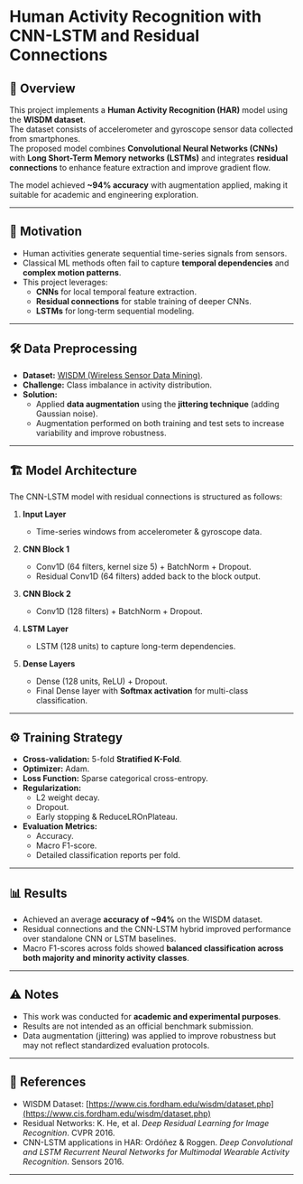 # Human Activity Recognition with CNN-LSTM and Residual Connections

## 📌 Overview
This project implements a **Human Activity Recognition (HAR)** model using the **WISDM dataset**.  
The dataset consists of accelerometer and gyroscope sensor data collected from smartphones.  
The proposed model combines **Convolutional Neural Networks (CNNs)** with **Long Short-Term Memory networks (LSTMs)** and integrates **residual connections** to enhance feature extraction and improve gradient flow.

The model achieved **~94% accuracy** with augmentation applied, making it suitable for academic and engineering exploration.

---

## 🎯 Motivation
- Human activities generate sequential time-series signals from sensors.  
- Classical ML methods often fail to capture **temporal dependencies** and **complex motion patterns**.  
- This project leverages:
  - **CNNs** for local temporal feature extraction.  
  - **Residual connections** for stable training of deeper CNNs.  
  - **LSTMs** for long-term sequential modeling.  

---

## 🛠️ Data Preprocessing
- **Dataset:** [WISDM (Wireless Sensor Data Mining)](https://www.cis.fordham.edu/wisdm/dataset.php).  
- **Challenge:** Class imbalance in activity distribution.  
- **Solution:**  
  - Applied **data augmentation** using the **jittering technique** (adding Gaussian noise).  
  - Augmentation performed on both training and test sets to increase variability and improve robustness.  

---

## 🏗️ Model Architecture
The CNN-LSTM model with residual connections is structured as follows:

1. **Input Layer**  
   - Time-series windows from accelerometer & gyroscope data.  

2. **CNN Block 1**  
   - Conv1D (64 filters, kernel size 5) + BatchNorm + Dropout.  
   - Residual Conv1D (64 filters) added back to the block output.  

3. **CNN Block 2**  
   - Conv1D (128 filters) + BatchNorm + Dropout.  

4. **LSTM Layer**  
   - LSTM (128 units) to capture long-term dependencies.  

5. **Dense Layers**  
   - Dense (128 units, ReLU) + Dropout.  
   - Final Dense layer with **Softmax activation** for multi-class classification.  

---

## ⚙️ Training Strategy
- **Cross-validation:** 5-fold **Stratified K-Fold**.  
- **Optimizer:** Adam.  
- **Loss Function:** Sparse categorical cross-entropy.  
- **Regularization:**  
  - L2 weight decay.  
  - Dropout.  
  - Early stopping & ReduceLROnPlateau.  
- **Evaluation Metrics:**  
  - Accuracy.  
  - Macro F1-score.  
  - Detailed classification reports per fold.  

---

## 📊 Results
- Achieved an average **accuracy of ~94%** on the WISDM dataset.  
- Residual connections and the CNN-LSTM hybrid improved performance over standalone CNN or LSTM baselines.  
- Macro F1-scores across folds showed **balanced classification across both majority and minority activity classes**.  

---

## ⚠️ Notes
- This work was conducted for **academic and experimental purposes**.  
- Results are not intended as an official benchmark submission.  
- Data augmentation (jittering) was applied to improve robustness but may not reflect standardized evaluation protocols.  

---

## 📖 References
- WISDM Dataset: [https://www.cis.fordham.edu/wisdm/dataset.php](https://www.cis.fordham.edu/wisdm/dataset.php)  
- Residual Networks: K. He, et al. *Deep Residual Learning for Image Recognition*. CVPR 2016.  
- CNN-LSTM applications in HAR: Ordóñez & Roggen. *Deep Convolutional and LSTM Recurrent Neural Networks for Multimodal Wearable Activity Recognition*. Sensors 2016.  

---

